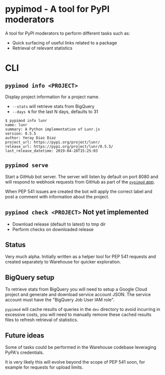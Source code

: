 # pypimod - A tool for PyPI moderators

A tool for PyPI moderators to perform different tasks such as:

- Quick surfacing of useful links related to a package
- Retrieval of relevant statistics

# CLI

## `pypimod info <PROJECT>`

Display project information for a project name.

- `--stats` will retrieve stats from BigQuery
- `--days N` for the last N days, defaults to 31

```
$ pypimod info lunr
name: lunr
summary: A Python implementation of Lunr.js
version: 0.5.5
author: Yeray Diaz Diaz
project_url: https://pypi.org/project/lunr/
release_url: https://pypi.org/project/lunr/0.5.5/
last_release_datetime: 2019-04-28T15:25:03
```

## `pypimod serve`

Start a GitHub bot server. The server will listen by default on port 8080
and will respond to webhook requests from GitHub as part of the
[`pypimod` app](https://github.com/apps/pypimod).

When PEP 541 issues are created the bot will apply the correct label and
post a comment with information about the project.

## `pypimod check <PROJECT>` Not yet implemented

- Download release (default to latest) to tmp dir
- Perform checks on downloaded release

## Status

Very much alpha. Initially written as a helper tool for PEP 541 requests
and created separately to Warehouse for quicker exploration.

## BigQuery setup

To retrieve stats from BigQuery you will need to setup a Google Cloud project
and generate and download service account JSON. The service account must
have the "BigQuery Job User IAM role".

`pypimod` will cache results of queries in the `dev` directory to avoid
incurring in excessive costs, you will need to manually remove these
cached results files to refresh retrieval of statistics.

## Future ideas

Some of tasks could be performed in the Warehouse codebase leveraging PyPA's
credentials.

It is very likely this will evolve beyond the scope of PEP 541 soon,
for example for requests for upload limits.
